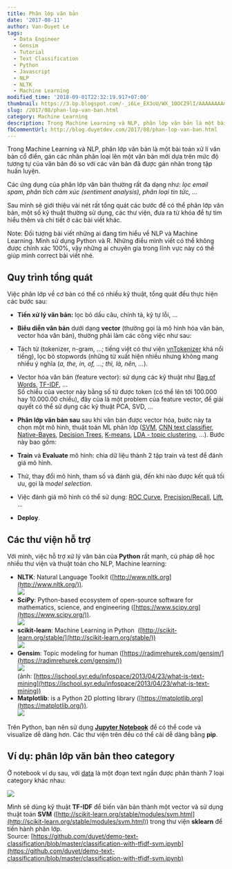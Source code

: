 ```yaml
---
title: Phân lớp văn bản
date: '2017-08-11'
author: Van-Duyet Le
tags:
  - Data Engineer
  - Gensim
  - Tutorial
  - Text Classification
  - Python
  - Javascript
  - NLP
  - NLTK
  - Machine Learning
modified_time: '2018-09-01T22:32:19.917+07:00'
thumbnail: https://3.bp.blogspot.com/-_i6Le_EX3oU/WX_10OCZ9lI/AAAAAAAAmV8/X7JDtZf83DknCJbJrqdhbx1fXXzz0W8LgCK4BGAYYCw/s1600/tree.gif
slug: /2017/08/phan-lop-van-ban.html
category: Machine Learning
description: Trong Machine Learning và NLP, phân lớp văn bản là một bài toán xử lí văn bản cổ điển, gán các nhãn phân loại lên một văn bản mới dựa trên mức độ tương tự của văn bản đó so với các văn bản đã được gán nhãn trong tập huấn luyện.
fbCommentUrl: http://blog.duyetdev.com/2017/08/phan-lop-van-ban.html
---
```


Trong Machine Learning và NLP, phân lớp văn bản là một bài toán xử lí văn bản cổ điển, gán các nhãn phân loại lên một văn bản mới dựa trên mức độ tương tự của văn bản đó so với các văn bản đã được gán nhãn trong tập huấn luyện.

Các ứng dụng của phân lớp văn bản thường rất đa dạng như: _lọc email spam, phân tích cảm xúc (sentiment analysis), phân loại tin tức, ..._

Sau mình sẽ giới thiệu vài nét rất tổng quát các bước để có thể phân lớp văn bản, một số kỹ thuật thường sử dụng, các thư viện, đưa ra từ khóa để tự tìm hiểu thêm và chi tiết ở các bài viết khác.

Note: Đối tượng bài viết những ai đang tìm hiểu về NLP và Machine Learning. Mình sử dụng Python và R. Những điều mình viết có thể không được chính xác 100%, vậy những ai chuyên gia trong lĩnh vực này có thể giúp mình correct bài viết nhé.

## Quy trình tổng quát

Việc phân lớp về cơ bản có thể có nhiều kỹ thuật, tổng quát đều thực hiện các bước sau:

- **Tiền xử lý văn bản:** lọc bỏ dấu câu, chính tả, kỹ tự lỗi, ...
- **Biểu diễn văn bản** dưới dạng **vector** (thường gọi là mô hình hóa văn bản, vector hóa văn bản), thường phải làm các công việc như sau:

- Tách từ (tokenizer, n-gram, ...; tiếng việt có thư viện [vnTokenizer](http://mim.hus.vnu.edu.vn/phuonglh/softwares/vnTokenizer) khá nổi tiếng), lọc bỏ stopwords (những từ xuất hiện nhiều nhưng không mang nhiều ý nghĩa (_a, the, in, of, ...; thì, là, nên, ..._).
- Vector hóa văn bản (feature vector): sử dụng các kỹ thuật như [Bag of Words](https://en.wikipedia.org/wiki/Bag-of-words_model), [TF-IDF](https://en.wikipedia.org/wiki/Tf%E2%80%93idf), ...  
  Số chiều của vector này bằng số từ được token (có thể lên tới 100.000 hay 10.000.00 chiều), đây của là một problem của feature vector, để giải quyết có thể sử dụng các kỹ thuật PCA, SVD, ...

- **Phân lớp văn bản sau** sau khi văn bản được vector hóa, bước này ta chọn một mô hình, thuật toán ML phân lớp ([SVM](http://scikit-learn.org/stable/modules/svm.html), [CNN text classifier](https://github.com/dennybritz/cnn-text-classification-tf), [Native-Bayes](http://scikit-learn.org/stable/modules/naive_bayes.html), [Decision Trees](http://scikit-learn.org/stable/modules/tree.html), [K-means](http://scikit-learn.org/stable/modules/clustering.html), [LDA - topic clustering](http://scikit-learn.org/stable/modules/generated/sklearn.decomposition.LatentDirichletAllocation.html), ...). Bước này bao gồm:

- **Train** và **Evaluate** mô hình: chia dữ liệu thành 2 tập train và test để đánh giá mô hình.
- Thử, thay đổi mô hình, tham số và đánh giá, đến khi nào được kết quả tối ưu, gọi là m*odel selection*.
- Việc đánh giá mô hình có thể sử dụng: [ROC Curve](https://en.wikipedia.org/wiki/Receiver_operating_characteristic), [Precision/Recall](https://en.wikipedia.org/wiki/Precision_and_recall), [Lift](<https://en.wikipedia.org/wiki/Lift_(data_mining)>), ...

- **Deploy**.

## Các thư viện hỗ trợ

Với mình, việc hỗ trợ xử lý văn bản của **Python** rất mạnh, cú pháp dễ học nhiều thư viện và thuật toán cho NLP, Machine learning:

- **NLTK**: Natural Language Toolkit ([http://www.nltk.org](http://www.nltk.org/)).  
  [![](https://3.bp.blogspot.com/-_i6Le_EX3oU/WX_10OCZ9lI/AAAAAAAAmV8/X7JDtZf83DknCJbJrqdhbx1fXXzz0W8LgCK4BGAYYCw/s1600/tree.gif)](https://3.bp.blogspot.com/-_i6Le_EX3oU/WX_10OCZ9lI/AAAAAAAAmV8/X7JDtZf83DknCJbJrqdhbx1fXXzz0W8LgCK4BGAYYCw/s1600/tree.gif)
- **SciPy**: Python-based ecosystem of open-source software for mathematics, science, and engineering ([https://www.scipy.org](https://www.scipy.org/)).  
  [![](https://4.bp.blogspot.com/-npda8VcLpTI/WX_2G0kAGzI/AAAAAAAAmWA/Pe52hgx3SBsD1rti-bnyVUPvSZcOjODJgCLcBGAs/s1600/Screenshot%2Bfrom%2B2017-08-01%2B10-31-24.png)](https://4.bp.blogspot.com/-npda8VcLpTI/WX_2G0kAGzI/AAAAAAAAmWA/Pe52hgx3SBsD1rti-bnyVUPvSZcOjODJgCLcBGAs/s1600/Screenshot%2Bfrom%2B2017-08-01%2B10-31-24.png)
- **scikit-learn**: Machine Learning in Python  ([http://scikit-learn.org/stable/](http://scikit-learn.org/stable/))  
  [![](https://1.bp.blogspot.com/-Qkv-KaOtQQI/WX_2lTj6E-I/AAAAAAAAmWI/VC7hvM9GlDYkFQaM8SnrqBc15phe8Sf0QCK4BGAYYCw/s320/scikit-learn-logo.png)](https://1.bp.blogspot.com/-Qkv-KaOtQQI/WX_2lTj6E-I/AAAAAAAAmWI/VC7hvM9GlDYkFQaM8SnrqBc15phe8Sf0QCK4BGAYYCw/s1600/scikit-learn-logo.png)
- **Gensim**: Topic modeling for human ([https://radimrehurek.com/gensim/](https://radimrehurek.com/gensim/))  
  [![](https://3.bp.blogspot.com/-Ted-CgUTbdQ/WX_2vm3DpqI/AAAAAAAAmWQ/9nQo0VipCloBhbHiiYI7CjtrzU33Hof2gCK4BGAYYCw/s320/article_4_19_fig_1.jpg)](https://3.bp.blogspot.com/-Ted-CgUTbdQ/WX_2vm3DpqI/AAAAAAAAmWQ/9nQo0VipCloBhbHiiYI7CjtrzU33Hof2gCK4BGAYYCw/s1600/article_4_19_fig_1.jpg)  
  (ảnh: [https://ischool.syr.edu/infospace/2013/04/23/what-is-text-mining](https://ischool.syr.edu/infospace/2013/04/23/what-is-text-mining))
- **Matplotlib**: is a Python 2D plotting library ([https://matplotlib.org](https://matplotlib.org/)).  
  [![](https://1.bp.blogspot.com/-FeOpj0O-4FE/WX_3Ja-k5kI/AAAAAAAAmWY/tSnGHC-VyKIa8XtmFezAyEQ21pTLbLuFgCLcBGAs/s400/Screenshot%2Bfrom%2B2017-08-01%2B10-35-53.png)](https://1.bp.blogspot.com/-FeOpj0O-4FE/WX_3Ja-k5kI/AAAAAAAAmWY/tSnGHC-VyKIa8XtmFezAyEQ21pTLbLuFgCLcBGAs/s1600/Screenshot%2Bfrom%2B2017-08-01%2B10-35-53.png)

Trên Python, bạn nên sử dụng **[Jupyter Notebook](http://jupyter.org/)** để có thể code và visualize dễ dàng hơn. Các thư viện trên đều có thể cài dễ dàng bằng **pip**.

## Ví dụ: phân lớp văn bản theo category

Ở notebook ví dụ sau, với [data](https://github.com/duyet/demo-text-classification/blob/master/data/newtrain.csv) là một đoạn text ngắn được phân thành 7 loại category khác nhau:

![](https://1.bp.blogspot.com/-Y7MMOQSN-Hc/WZ6387WQQLI/AAAAAAAAmuk/jGhk-DLhSqwQH97Uqjvwby-lZZxPKACowCLcBGAs/s1600/Screenshot%2Bfrom%2B2017-08-24%2B18-24-45.png)

Mình sẽ dùng kỹ thuật **TF-IDF** để biến văn bản thành một vector và sử dụng thuật toán **SVM** ([http://scikit-learn.org/stable/modules/svm.html](http://scikit-learn.org/stable/modules/svm.html)) trong thư viện **sklearn** để tiến hành phân lớp.  
Source: [https://github.com/duyet/demo-text-classification/blob/master/classification-with-tfidf-svm.ipynb](https://github.com/duyet/demo-text-classification/blob/master/classification-with-tfidf-svm.ipynb)

<script src="https://gist.github.com/duyet/7c4cee01ecde476e246c6dfe55822fcb.js"></script>
